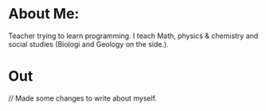 # About Me:
Teacher trying to learn programming. I teach Math, physics & chemistry and social studies (Biologi and Geology on the side.).
# Out
// Made some changes to write about myself.
